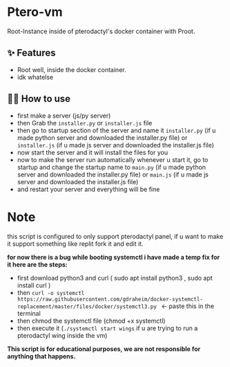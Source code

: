 # Ptero-vm

Root-Instance inside of pterodactyl's docker container with Proot.

## ✨ Features

- Root well, inside the docker container.
- idk whatelse

## 💁‍♀️ How to use

- first make a server (js/py server)
- then Grab the `installer.py` or `installer.js` file
- then go to startup section of the server and name it `installer.py` (if u made python server and downloaded the installer.py file) or `installer.js` (if u made js server and downloaded the installer.js file)
- now start the server and it will install the files for you
- now to make the server run automatically whenever u start it, go to startup and change the startup name to `main.py` (if u made python server and downloaded the installer.py file) or `main.js` (if u made js server and downloaded the installer.js file)
- and restart your server and everything will be fine


# Note

this script is configured to only support pterodactyl panel, if u want to make it support something like replit fork it and edit it.

__for now there is a bug while booting systemctl i have made a temp fix for it here are the steps:__
- first download python3 and curl ( sudo apt install python3 , sudo apt install curl )
- then ```curl -o systemctl https://raw.githubusercontent.com/gdraheim/docker-systemctl-replacement/master/files/docker/systemctl3.py ``` <- paste this in the terminal
- then chmod the systemctl file (chmod +x systemctl)
- then execute it (```./systemctl start wings``` if u are trying to run a pterodactyl wing inside the vm)

**This script is for educational purposes, we are not responsible for anything that happens.**
